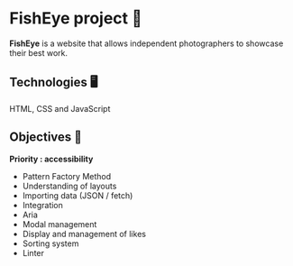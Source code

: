 # FishEye project 📸

**FishEye** is a website that allows independent photographers to showcase their best work.

## Technologies 🖥️

HTML, CSS and JavaScript 

## Objectives 🎯

**Priority : accessibility**  
- Pattern Factory Method  
- Understanding of layouts  
- Importing data (JSON / fetch)  
- Integration  
- Aria  
- Modal management  
- Display and management of likes  
- Sorting system  
- Linter  
